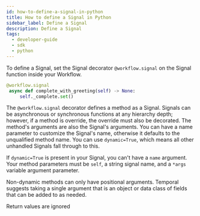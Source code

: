 ```yaml
---
id: how-to-define-a-signal-in-python
title: How to define a Signal in Python
sidebar_label: Define a Signal
description: Define a Signal
tags:
  - developer-guide
  - sdk
  - python
---
```


To define a Signal, set the Signal decorator `@workflow.signal` on the Signal function inside your Workflow.

```python
@workflow.signal
 async def complete_with_greeting(self) -> None:
     self._complete.set()
```

The `@workflow.signal` decorator defines a method as a Signal. Signals can be asynchronous or synchronous functions at any hierarchy depth; however, if a method is override, the override must also be decorated.
The method's arguments are also the Signal's arguments.
You can have a name parameter to customize the Signal's name, otherwise it defaults to the unqualified method name.
You can use `dynamic=True`, which means all other unhandled Signals fall through to this.

If `dynamic=True` is present in your Signal, you can't have a `name` argument.
Your method parameters must be `self`, a string signal name, and a `*args` variable argument parameter.

Non-dynamic methods can only have positional arguments. Temporal suggests taking a single argument that is an
object or data class of fields that can be added to as needed.

Return values are ignored

